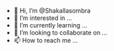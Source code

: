 - 👋 Hi, I’m @Shakallasombra
- 👀 I’m interested in ...
- 🌱 I’m currently learning ...
- 💞️ I’m looking to collaborate on ...
- 📫 How to reach me ...

<!---
Shakallasombra/Shakallasombra is a ✨ special ✨ repository because its `README.md` (this file) appears on your GitHub profile.
You can click the Preview link to take a look at your changes.
--->
